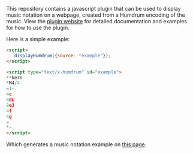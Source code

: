 
<script src="{{site.veroviourl}}"></script>
<script src="{{site.notationurl}}"></script>
<script>
var vrvToolkit = new verovio.toolkit();
</script>

This repository contains a javascript plugin that can be used to display
music notation on a webpage, created from a Humdrum encoding of the music.
View the <a href="https://plugin.humdrum.org">plugin website</a> for
detailed documentation and examples for how to use the plugin.

Here is a simple example:


```html
<script>
   displayHumdrum({source: "example"});
</script>

<script type="text/x-humdrum" id="example">
**kern
*M4/4
=1-
4c
8dL
8eJ
4f
4g
=
*-
</script>
```

Which generates a music notation example on <a href="https://plugin.humdrum.org/example.html">this page</a>.

